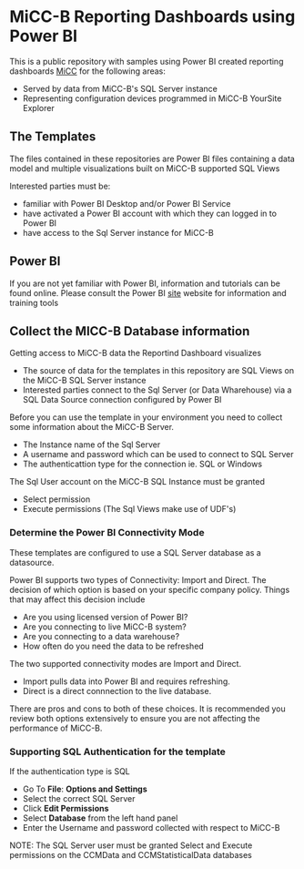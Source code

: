 # MiCC-B Reporting Dashboards using Power BI

This is a public repository with samples using Power BI created reporting dashboards [MiCC](http://www.mitel.com/products/collaboration-software/micontact-center-business) for the following areas:

* Served by data from MiCC-B's SQL Server instance
* Representing configuration devices programmed in MiCC-B YourSite Explorer

## The Templates
The files contained in these repositories are Power BI files containing a data model and multiple visualizations built on MiCC-B supported SQL Views

Interested parties must be:
* familiar with Power BI Desktop and/or Power BI Service
* have activated a Power BI account with which they can logged in to Power BI
* have access to the Sql Server instance for MiCC-B

## Power BI
If you are not yet familiar with Power BI, information and tutorials can be found online. Please consult the Power BI [site](https://powerbi.microsoft.com/en-us/)
 website for information and training tools

## Collect the MICC-B Database information
Getting access to MiCC-B data the Reportind Dashboard visualizes
* The source of data for the templates in this repository are SQL Views on the MiCC-B SQL Server instance
* Interested parties connect to the Sql Server (or Data Wharehouse) via a SQL Data Source connection configured by Power BI

Before you can use the template in your environment you need to collect some information about the MiCC-B Server.
* The Instance name of the Sql Server
* A username and password which can be used to connect to SQL Server
* The authenticattion type for the connection ie. SQL or Windows

The Sql User account on the MiCC-B SQL Instance must be granted
* Select permission
* Execute permissions (The Sql Views make use of UDF's)

### Determine the Power BI Connectivity Mode 
These templates are configured to use a SQL Server database as a datasource.

Power BI supports two types of Connectivity: Import and Direct. The decision of which option is based on your specific company policy.  Things that may affect this decision include
* Are you using licensed version of Power BI?
* Are you connecting to live MiCC-B system?
* Are you connecting to a data warehouse?
* How often do you need the data to be refreshed

The two supported connectivity modes are Import and Direct. 
* Import pulls data into Power BI and requires refreshing. 
* Direct is a direct connnection to the live database. 

There are pros and cons to both of these choices. It is recommended you review both options extensively to ensure you are not affecting the performance of MiCC-B.

### Supporting SQL Authentication for the template

If the authentication type is SQL

* Go To **File**: **Options and Settings**
* Select the correct SQL Server 
* Click **Edit Permissions**
* Select **Database** from the left hand panel
* Enter the Username and password collected with respect to MiCC-B

NOTE: The SQL Server user must be granted Select and Execute permissions on the CCMData and CCMStatisticalData databases
